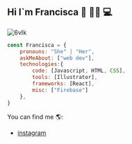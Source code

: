 ## Hi  I`m Francisca 👋 👩‍💻 💻 

![6vIk](https://user-images.githubusercontent.com/89401942/160141370-c632c503-660e-4f8b-aacc-fc0a2d1261d1.gif)

```js
const Francisca = {
    pronouns: "She" | "Her",
    askMeAbout: ["web dev"],
    technologies:{
        code: [Javascript, HTML, CSS],
        tools: [Illustrator],
        frameworks: [React],
        misc: ["Firebase"]
    },
}
```

You can find me 🌎:

- [instagram](https://www.instagram.com/fraank_i/)


